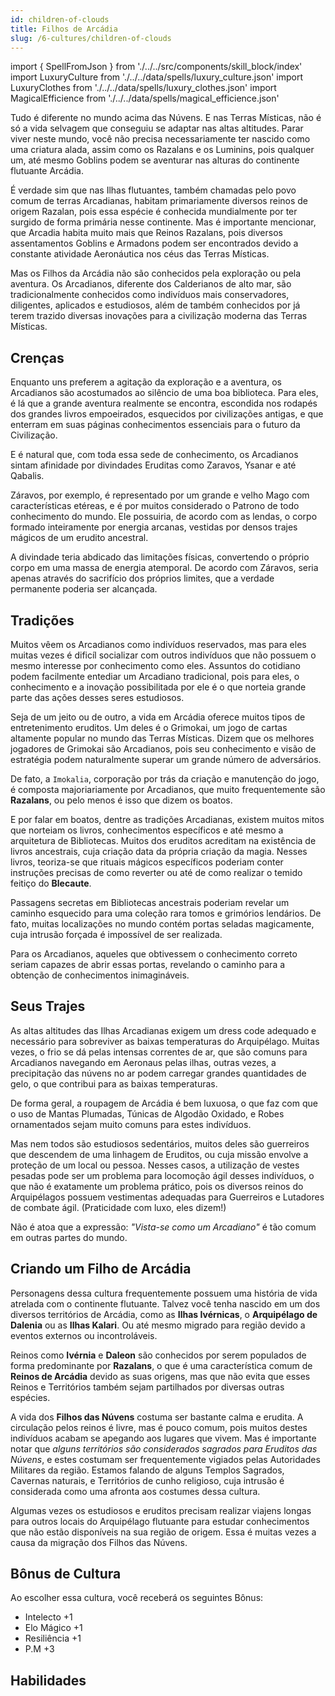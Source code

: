 ```yaml
---
id: children-of-clouds
title: Filhos de Arcádia
slug: /6-cultures/children-of-clouds
---
```


import { SpellFromJson } from './../../src/components/skill_block/index'
import LuxuryCulture from './../../data/spells/luxury_culture.json'
import LuxuryClothes from './../../data/spells/luxury_clothes.json'
import MagicalEfficience from './../../data/spells/magical_efficience.json'

Tudo é diferente no mundo acima das Núvens. E nas Terras Místicas, não é só a vida selvagem que conseguiu se adaptar nas altas altitudes. Parar viver neste mundo, você não precisa necessariamente ter nascido como uma criatura alada, assim como os Razalans e os Luminins, pois qualquer um, até mesmo Goblins podem se aventurar nas alturas do continente flutuante Arcádia.

É verdade sim que nas Ilhas flutuantes, também chamadas pelo povo comum de terras Arcadianas, habitam primariamente diversos reinos de origem Razalan, pois essa espécie é conhecida mundialmente por ter surgido de forma primária nesse continente. Mas é importante mencionar, que Arcadia habita muito mais que Reinos Razalans, pois diversos assentamentos Goblins e Armadons podem ser encontrados devido a constante atividade Aeronáutica nos céus das Terras Místicas.

Mas os Filhos da Arcádia não são conhecidos pela exploração ou pela aventura.
Os Arcadianos, diferente dos Calderianos de alto mar, são tradicionalmente conhecidos como indivíduos mais conservadores, diligentes, aplicados e estudiosos, além de também conhecidos por já terem trazido diversas inovações para a civilização moderna das Terras Místicas.

## Crenças

Enquanto uns preferem a agitação da exploração e a aventura, os Arcadianos são acostumados ao silêncio de uma boa biblioteca. Para eles, é lá que a grande aventura realmente se encontra, escondida nos rodapés dos grandes livros empoeirados, esquecidos por civilizações antigas, e que enterram em suas páginas conhecimentos essenciais para o futuro da Civilização.

E é natural que, com toda essa sede de conhecimento, os Arcadianos sintam afinidade por divindades Eruditas como Zaravos, Ysanar e até Qabalis.

Záravos, por exemplo, é representado por um grande e velho Mago com características etéreas, e é por muitos considerado o Patrono de todo conhecimento do mundo. Ele possuiria, de acordo com as lendas, o corpo formado inteiramente por energia arcanas, vestidas por densos trajes mágicos de um erudito ancestral.

A divindade teria abdicado das limitações físicas, convertendo o próprio corpo em uma massa de energia atemporal. De acordo com Záravos, seria apenas através do sacrifício dos próprios limites, que a verdade permanente poderia ser alcançada.

## Tradições

Muitos vêem os Arcadianos como indivíduos reservados, mas para eles muitas vezes é dificíl socializar com outros indivíduos que não possuem o mesmo interesse por conhecimento como eles.
Assuntos do cotidiano podem facilmente entediar um Arcadiano tradicional, pois para eles, o conhecimento e a inovação possibilitada por ele é o que norteia grande parte das ações desses seres estudiosos.

Seja de um jeito ou de outro, a vida em Arcádia oferece muitos tipos de entretenimento eruditos. Um deles é o Grimokai, um jogo de cartas altamente popular no mundo das Terras Místicas.
Dizem que os melhores jogadores de Grimokai são Arcadianos, pois seu conhecimento e visão de estratégia podem naturalmente superar um grande número de adversários.

De fato, a `Imokalia`, corporação por trás da criação e manutenção do jogo, é composta majoriariamente por Arcadianos, que muito frequentemente são **Razalans**, ou pelo menos é isso que dizem os boatos.

E por falar em boatos, dentre as tradições Arcadianas, existem muitos mitos que norteiam os livros, conhecimentos específicos e até mesmo a arquitetura de Bibliotecas.
Muitos dos eruditos acreditam na existência de livros ancestrais, cuja criação data da própria criação da magia. Nesses livros, teoriza-se que rituais mágicos específicos poderiam conter instruções precisas de como reverter ou até de como realizar o temido feitiço do **Blecaute**.

Passagens secretas em Bibliotecas ancestrais poderiam revelar um caminho esquecido para uma coleção rara tomos e grimórios lendários.
De fato, muitas localizações no mundo contém portas seladas magicamente, cuja intrusão forçada é impossível de ser realizada.

Para os Arcadianos, aqueles que obtivessem o conhecimento correto seriam capazes de abrir essas portas, revelando o caminho para a obtenção de conhecimentos inimagináveis.

## Seus Trajes

As altas altitudes das Ilhas Arcadianas exigem um dress code adequado e necessário para sobreviver as baixas temperaturas do Arquipélago.
Muitas vezes, o frio se dá pelas intensas correntes de ar, que são comuns para Arcadianos navegando em Aeronaus pelas ilhas, outras vezes, a precipitação das núvens no ar podem carregar grandes quantidades de gelo, o que contribui para as baixas temperaturas.

De forma geral, a roupagem de Arcádia é bem luxuosa, o que faz com que o uso de Mantas Plumadas, Túnicas de Algodão Oxidado, e Robes ornamentados sejam muito comuns para estes indivíduos.

Mas nem todos são estudiosos sedentários, muitos deles são guerreiros que descendem de uma linhagem de Eruditos, ou cuja missão envolve a proteção de um local ou pessoa.
Nesses casos, a utilização de vestes pesadas pode ser um problema para locomoção ágil desses indivíduos, o que não é exatamente um problema prático, pois os diversos reinos do Arquipélagos possuem vestimentas adequadas para Guerreiros e Lutadores de combate ágil. (Praticidade com luxo, eles dizem!)

Não é atoa que a expressão: *"Vista-se como um Arcadiano"* é tão comum em outras partes do mundo.

## Criando um Filho de Arcádia

Personagens dessa cultura frequentemente possuem uma história de vida atrelada com o continente flutuante. Talvez você tenha nascido em um dos diversos territórios de Arcádia, como as **Ilhas Ivérnicas**, o **Arquipélago de Dalenia** ou as **Ilhas Kalari**. Ou até mesmo migrado para região devido a eventos externos ou incontroláveis.

Reinos como **Ivérnia** e **Daleon** são conhecidos por serem populados de forma predominante por **Razalans**,  o que é uma característica comum de **Reinos de Arcádia** devido as suas origens, mas que não evita que esses Reinos e Territórios também sejam partilhados por diversas outras espécies.

A vida dos **Filhos das Núvens** costuma ser bastante calma e erudita. A circulação pelos reinos é livre, mas é pouco comum, pois muitos destes indivíduos acabam se apegando aos lugares que vivem.
Mas é importante notar que *alguns territórios são considerados sagrados para Eruditos das Núvens*, e estes costumam ser frequentemente vigiados pelas Autoridades Militares da região.
Estamos falando de alguns Templos Sagrados, Cavernas naturais, e Territórios de cunho religioso, cuja intrusão é considerada como uma afronta aos costumes dessa cultura.

Algumas vezes os estudiosos e eruditos precisam realizar viajens longas para outros locais do Arquipélago flutuante para estudar conhecimentos que não estão disponíveis na sua região de origem. Essa é muitas vezes a causa da migração dos Filhos das Núvens.

## Bônus de Cultura

Ao escolher essa cultura, você receberá os seguintes Bônus:

- Intelecto +1
- Elo Mágico +1
- Resiliência +1
- P.M +3

## Habilidades

<SpellFromJson spellData={LuxuryCulture} />
<SpellFromJson spellData={LuxuryClothes} />
<SpellFromJson spellData={MagicalEfficience} />

